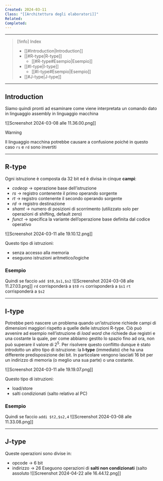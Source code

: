 ```yaml
---
Created: 2024-03-11
Class: "[[Architettura degli elaboratori]]"
Related: 
Completed:
---
```

---

>[!info] Index
>- [[#Introduction|Introduction]]
>- [[#R-type|R-type]]
>	- [[#R-type#Esempio|Esempio]]
>- [[#I-type|I-type]]
>	- [[#I-type#Esempio|Esempio]]
>- [[#J-type|J-type]]

---
## Introduction
Siamo quindi pronti ad esaminare come viene interpretata un comando dato in linguaggio assembly in linguaggio macchina

![[Screenshot 2024-03-08 alle 11.36.00.png]]

> [!warning]
> Il linguaggio macchina potrebbe causare a confusione poiché in questo caso `rs` e `rd` sono invertiti

---
## R-type
Ogni istruzione è composta da 32 bit ed è divisa in cinque **campi**:
- *codeop* → operazione base dell’istruzione
- *rs* → registro contenente il primo operando sorgente
- *rt* → registro contenente il secondo operando sorgente
- *rd* → registro destinazione
- *shamt* → numero di posizioni di scorrimento (utilizzato solo per operazioni di shifting, default zero)
- *funct* → specifica la variante dell’operazione base definita dal codice operativo

![[Screenshot 2024-03-11 alle 19.10.12.png]]

Questo tipo di istruzioni:
- senza accesso alla memoria
- eseguono istruzioni aritmetico/logiche

### Esempio
Quindi se faccio `add $t0,$s1,$s2`
![[Screenshot 2024-03-08 alle 11.27.03.png]]
`rd` corrisponderà a `$t0`
`rs` corrisponderà a `$s1`
`rt` corrisponderà a `$s2`


---
## I-type
Potrebbe però nascere un problema quando un’istruzione richiede campi di dimensioni maggiori rispetto a quelle delle istruzioni R-type. Ciò può avvenire ad esempio nell’istruzione di *load word* che richiede due registri e una costante la quale, per come abbiamo gestito lo spazio fino ad ora, non può superare il valore di $2^5$.
Per risolvere questo conflitto dunque è stato introdotto un altro tipo di istruzione: la **I-type** (immediato) che ha una differente predisposizione dei bit. In particolare vengono lasciati 16 bit per un indirizzo di memoria (o meglio una sua parte) o una costante.

![[Screenshot 2024-03-11 alle 19.19.07.png]]

Questo tipo di istruzioni:
- load/store
- salti condizionati (salto relativo al PC)

### Esempio
Quindi se faccio `addi $t2,$s2,4`
![[Screenshot 2024-03-08 alle 11.33.08.png]]

---
## J-type
Queste operazioni sono divise in:
- opcode → 6 bit
- indirizzo → 26
Eseguono operazioni di **salti non condizionati** (salto assoluto
![[Screenshot 2024-04-22 alle 16.44.12.png]]